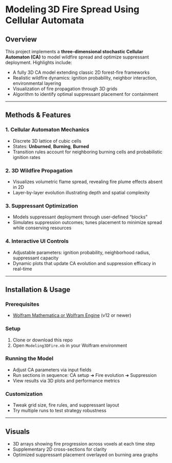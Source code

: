 # Modeling 3D Fire Spread Using Cellular Automata

## Overview

This project implements a **three-dimensional stochastic Cellular Automaton (CA)** to model wildfire spread and optimize suppressant deployment. Highlights include:

- A fully 3D CA model extending classic 2D forest-fire frameworks  
- Realistic wildfire dynamics: ignition probability, neighbor interaction, environmental layering  
- Visualization of fire propagation through 3D grids  
- Algorithm to identify optimal suppressant placement for containment

---

## Methods & Features

### 1. Cellular Automaton Mechanics  
- Discrete 3D lattice of cubic cells  
- States: **Unburned**, **Burning**, **Burned**  
- Transition rules account for neighboring burning cells and probabilistic ignition rates

### 2. 3D Wildfire Propagation  
- Visualizes volumetric flame spread, revealing fire plume effects absent in 2D  
- Layer-by-layer evolution illustrating depth and spatial complexity

### 3. Suppressant Optimization  
- Models suppressant deployment through user-defined “blocks”  
- Simulates suppression outcomes; tunes placement to minimize spread while conserving resources

### 4. Interactive UI Controls  
- Adjustable parameters: ignition probability, neighborhood radius, suppressant capacity  
- Dynamic plots that update CA evolution and suppression efficacy in real-time

---

## Installation & Usage

### Prerequisites  
- [Wolfram Mathematica or Wolfram Engine](https://www.wolfram.com) (v12 or newer)

### Setup  
1. Clone or download this repo  
2. Open `Modeling3DFire.nb` in your Wolfram environment

### Running the Model  
- Adjust CA parameters via input fields  
- Run sections in sequence: CA setup ➜ Fire evolution ➜ Suppression  
- View results via 3D plots and performance metrics

### Customization  
- Tweak grid size, fire rules, and suppressant layout  
- Try multiple runs to test strategy robustness

---

## Visuals

- 3D arrays showing fire progression across voxels at each time step  
- Supplementary 2D cross-sections for clarity  
- Optimized suppressant placement overlayed on burning area graphs

